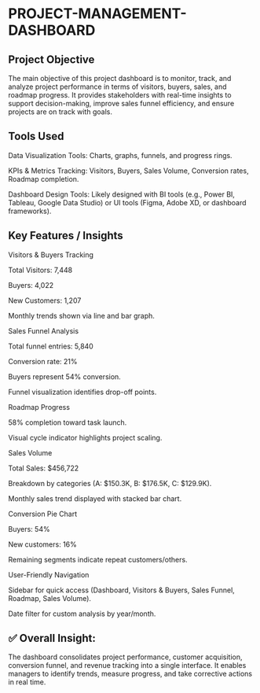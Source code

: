 # PROJECT-MANAGEMENT-DASHBOARD

## Project Objective

The main objective of this project dashboard is to monitor, track, and analyze project performance in terms of visitors, buyers, sales, and roadmap progress. It provides stakeholders with real-time insights to support decision-making, improve sales funnel efficiency, and ensure projects are on track with goals.

## Tools Used

Data Visualization Tools: Charts, graphs, funnels, and progress rings.

KPIs & Metrics Tracking: Visitors, Buyers, Sales Volume, Conversion rates, Roadmap completion.

Dashboard Design Tools: Likely designed with BI tools (e.g., Power BI, Tableau, Google Data Studio) or UI tools (Figma, Adobe XD, or dashboard frameworks).

## Key Features / Insights

Visitors & Buyers Tracking

Total Visitors: 7,448

Buyers: 4,022

New Customers: 1,207

Monthly trends shown via line and bar graph.

Sales Funnel Analysis

Total funnel entries: 5,840

Conversion rate: 21%

Buyers represent 54% conversion.

Funnel visualization identifies drop-off points.

Roadmap Progress

58% completion toward task launch.

Visual cycle indicator highlights project scaling.

Sales Volume

Total Sales: $456,722

Breakdown by categories (A: $150.3K, B: $176.5K, C: $129.9K).

Monthly sales trend displayed with stacked bar chart.

Conversion Pie Chart

Buyers: 54%

New customers: 16%

Remaining segments indicate repeat customers/others.

User-Friendly Navigation

Sidebar for quick access (Dashboard, Visitors & Buyers, Sales Funnel, Roadmap, Sales Volume).

Date filter for custom analysis by year/month.

## ✅ Overall Insight:
The dashboard consolidates project performance, customer acquisition, conversion funnel, and revenue tracking into a single interface. It enables managers to identify trends, measure progress, and take corrective actions in real time.
